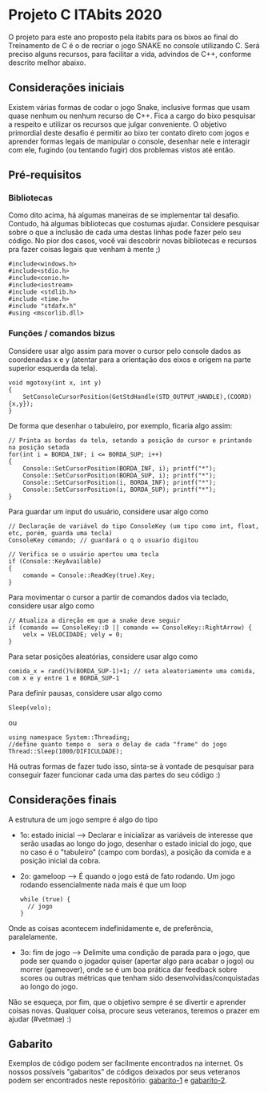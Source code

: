 # Projeto C ITAbits 2020

O projeto para este ano proposto pela itabits para os bixos ao final do Treinamento de C é o de recriar o jogo SNAKE no console utilizando
C. Será preciso alguns recursos, para facilitar a vida, advindos de C++, conforme descrito melhor abaixo.

## Considerações iniciais

Existem várias formas de codar o jogo Snake, inclusive formas que usam quase nenhum ou nenhum recurso de C++. Fica a cargo do bixo pesquisar
a respeito e utilizar os recursos que julgar conveniente. O objetivo primordial deste desafio é permitir ao bixo ter contato direto com
jogos e aprender formas legais de manipular o console, desenhar nele e interagir com ele, fugindo (ou tentando fugir) dos problemas vistos
até então.

## Pré-requisitos

### Bibliotecas

Como dito acima, há algumas maneiras de se implementar tal desafio. Contudo, há algumas bibliotecas que costumas ajudar. Considere pesquisar
sobre o que a inclusão de cada uma destas linhas pode fazer pelo seu código. No pior dos casos, você vai descobrir novas bibliotecas e recursos
pra fazer coisas legais que venham à mente ;)

    #include<windows.h>
    #include<stdio.h>
    #include<conio.h>
    #include<iostream>
    #include <stdlib.h>
    #include <time.h>
    #include "stdafx.h"
    #using <mscorlib.dll>

### Funções / comandos bizus

Considere usar algo assim para mover o cursor pelo console dados as coordenadas x e y (atentar para a orientação dos eixos e origem na
parte superior esquerda da tela).

    void mgotoxy(int x, int y)
    {
        SetConsoleCursorPosition(GetStdHandle(STD_OUTPUT_HANDLE),(COORD){x,y});
    }

De forma que desenhar o tabuleiro, por exemplo, ficaria algo assim:

    // Printa as bordas da tela, setando a posição do cursor e printando na posição setada
    for(int i = BORDA_INF; i <= BORDA_SUP; i++)
    {
        Console::SetCursorPosition(BORDA_INF, i); printf("*");
        Console::SetCursorPosition(BORDA_SUP, i); printf("*");
        Console::SetCursorPosition(i, BORDA_INF); printf("*");
        Console::SetCursorPosition(i, BORDA_SUP); printf("*");
    }
    
Para guardar um input do usuário, considere usar algo como
    
    // Declaração de variável do tipo ConsoleKey (um tipo como int, float, etc, porém, guarda uma tecla)
    ConsoleKey comando; // guardará o q o usuario digitou
    
    // Verifica se o usuário apertou uma tecla
    if (Console::KeyAvailable)
    {
        comando = Console::ReadKey(true).Key;
    }
    
Para movimentar o cursor a partir de comandos dados via teclado, considere usar algo como

    // Atualiza a direção em que a snake deve seguir
    if (comando == ConsoleKey::D || comando == ConsoleKey::RightArrow) {
        velx = VELOCIDADE; vely = 0;
    }
    
Para setar posições aleatórias, considere usar algo como

    comida_x = rand()%(BORDA_SUP-1)+1; // seta aleatoriamente uma comida, com x e y entre 1 e BORDA_SUP-1
    
Para definir pausas, considere usar algo como

    Sleep(velo);

ou

    using namespace System::Threading;
    //define quanto tempo o  sera o delay de cada "frame" do jogo
    Thread::Sleep(1000/DIFICULDADE);

Há outras formas de fazer tudo isso, sinta-se à vontade de pesquisar para conseguir fazer funcionar cada uma das partes do seu código :)

## Considerações finais

A estrutura de um jogo sempre é algo do tipo

- 1o: estado inicial --> Declarar e inicializar as variáveis de interesse que serão usadas ao longo do jogo, desenhar o estado inicial 
do jogo, que no caso é o "tabuleiro" (campo com bordas), a posição da comida e a posição inicial da cobra.

- 2o: gameloop --> É quando o jogo está de fato rodando. Um jogo rodando essencialmente nada mais é que um loop


      while (true) {
        // jogo
      }


Onde as coisas acontecem indefinidamente e, de preferência, paralelamente.

- 3o: fim de jogo --> Delimite uma condição de parada para o jogo, que pode ser quando o jogador quiser (apertar algo para acabar o jogo)
ou morrer (gameover), onde se é um boa prática dar feedback sobre scores ou outras métricas que tenham sido desenvolvidas/conquistadas
ao longo do jogo.

Não se esqueça, por fim, que o objetivo sempre é se divertir e aprender coisas novas. Qualquer coisa, procure seus veteranos, teremos
o prazer em ajudar (#vetmae) :)


## Gabarito

Exemplos de código podem ser facilmente encontrados na internet. Os nossos possíveis "gabaritos" de códigos deixados por seus veteranos 
podem ser encontrados neste repositório: [gabarito-1](https://github.com/ITAbits/projeto-treinamento-c/blob/master/2020/snake_knupp.cpp)
e [gabarito-2](https://github.com/ITAbits/projeto-treinamento-c/blob/master/2020/snake_ilharco.cpp).

    
    
